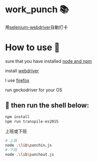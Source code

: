 # work_punch :books:
用[selenium-webdriver](https://github.com/SeleniumHQ/selenium/tree/master/javascript/node/selenium-webdriver)自動打卡

# How to use :wrench:
sure that you have installed [node and npm](https://nodejs.org/en/)

install [webdriver](https://github.com/SeleniumHQ/selenium/tree/master/javascript/node/selenium-webdriver)

I use [firefox](https://github.com/mozilla/geckodriver/releases/)

run geckodriver for your OS

## :memo: then run the shell below:

~~~bash
npm install
npm run transpile-es2015
~~~

上班或下班
~~~bash
# 上班
node .\lib\punchin.js
# 下班
node .\lib\punchout.js
~~~
